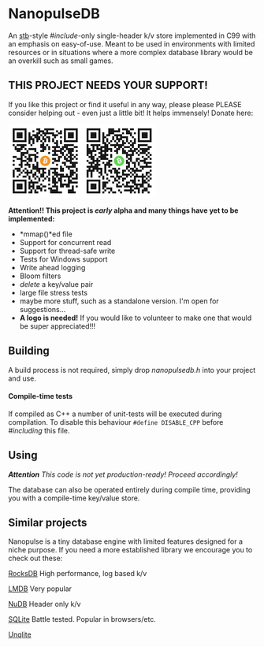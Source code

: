 # NanopulseDB

An [stb](https://github.com/nothings/stb/)-style *#include*-only single-header k/v store implemented in C99 with an emphasis on easy-of-use.
Meant to be used in environments with limited resources or in situations where a more complex database library would be an overkill such as small games.

## THIS PROJECT NEEDS YOUR SUPPORT!

If you like this project or find it useful in any way, please please PLEASE consider helping out - even just a little bit! It helps immensely!
Donate here:

<img src="images/btc.png" width="150px" alt="1H1RrCrEgUXDFibpaJciLjS9r7upQs6XPc"><img src="images/bch.png" width="150px" alt="qzgfgd6zen70mfzasjtc4rx9m7fhz65zyg0n6v3sdh">

**Attention!! This project is *early* alpha and many things have yet to be implemented:**
- *mmap()*ed file
- Support for concurrent read
- Support for thread-safe write
- Tests for Windows support
- Write ahead logging
- Bloom filters
- *delete* a key/value pair
- large file stress tests
- maybe more stuff, such as a standalone version. I'm open for suggestions...
- **A logo is needed!** If you would like to volunteer to make one that would be super appreciated!!!


## Building
A build process is not required, simply drop *nanopulsedb.h* into your project and use.
#### Compile-time tests
If compiled as C++ a number of unit-tests will be executed during compilation. To disable this behaviour ```#define DISABLE_CPP``` before *#including* this file.

## Using
_**Attention** This code is not yet production-ready! Proceed accordingly!_

The database can also be operated entirely during compile time, providing you with a compile-time key/value store.


## Similar projects
Nanopulse is a tiny database engine with limited features designed for a niche purpose. If you need a more established library we encourage you to check out these:

[RocksDB](https://github.com/facebook/rocksdb) High performance, log based k/v 

[LMDB](https://github.com/LMDB/lmdb) Very popular                                              

[NuDB](https://github.com/CPPAlliance/NuDB) Header only k/v

[SQLite](https://github.com/sqlite/sqlite) Battle tested. Popular in browsers/etc. 

[Unqlite](https://github.com/symisc/unqlite)                                                                        
                                                                                                  
